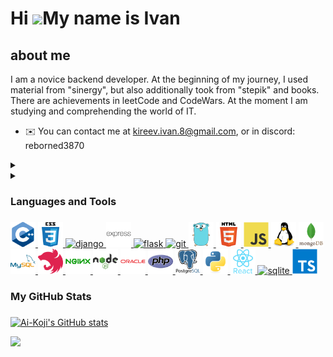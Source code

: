 Hi ![](https://user-images.githubusercontent.com/18350557/176309783-0785949b-9127-417c-8b55-ab5a4333674e.gif)My name is Ivan
=================================================================================================================================

about me
--------

I am a novice backend developer. At the beginning of my journey, I used material from "sinergy", but also additionally took from "stepik" and books. There are achievements in leetCode and CodeWars. At the moment I am studying and comprehending the world of IT.
*   ✉️  You can contact me at [kireev.ivan.8@gmail.com](mailto:kireev.ivan.8@gmail.com), or in discord: reborned3870

<details >
  <summary>
  <picture>
    <source media="(prefers-color-scheme: dark)" srcset="https://img.shields.io/badge/Leetcode-333?style=for-the-badge&logo=Leetcode&logoColor=FFA116">
    <source media="(prefers-color-scheme: light)" srcset="https://img.shields.io/badge/Leetcode-f4f4f4?style=for-the-badge&logo=Leetcode&logoColor=FFA116">
    <img>
  </picture>
  </summary>
  <a href="https://leetcode.com/Ai-Koji/">
  <picture>
    <source media="(prefers-color-scheme: dark)" srcset="https://leetcard.jacoblin.cool/Ai-Koji?theme=dark&font=Graduate">
    <source media="(prefers-color-scheme: light)" srcset="https://leetcard.jacoblin.cool/Ai-Koji?theme=unicorn&font=Graduate">
    <img width="400">
  </picture>
  </a>
</details>

<details >
  <summary>
  <picture>
    <source media="(prefers-color-scheme: dark)" srcset="https://img.shields.io/badge/Codewars-333?style=for-the-badge&logo=Codewars&logoColor=B1361E">
    <source media="(prefers-color-scheme: light)" srcset="https://img.shields.io/badge/Codewars-f4f4f4?style=for-the-badge&logo=Codewars&logoColor=B1361E">
    <img>
  </picture>
  </summary>
  
  <a href="https://www.codewars.com/users/Ai-Koji"><picture>
    <source media="(prefers-color-scheme: dark)" srcset="https://codewars-stats-ignacio-cuadra.vercel.app/?username=Ai-Koji&theme=dark&primaryColor=3c7ebb">
    <source media="(prefers-color-scheme: light)" srcset="https://codewars-stats-ignacio-cuadra.vercel.app/?username=Ai-Koji&theme=light&primaryColor=3c7ebb">
    <img width="450">
  </picture></a>
</details>

<h3 align="left">Languages and Tools</h3>
<h3></h3>

<p align="left"> <a href="https://www.w3schools.com/cpp/" target="_blank" rel="noreferrer"> <img src="https://raw.githubusercontent.com/devicons/devicon/master/icons/cplusplus/cplusplus-original.svg" alt="cplusplus" width="40" height="40"/> </a> <a href="https://www.w3schools.com/css/" target="_blank" rel="noreferrer"> <img src="https://raw.githubusercontent.com/devicons/devicon/master/icons/css3/css3-original-wordmark.svg" alt="css3" width="40" height="40"/> </a> <a href="https://www.djangoproject.com/" target="_blank" rel="noreferrer"> <img src="https://cdn.worldvectorlogo.com/logos/django.svg" alt="django" width="40" height="40"/> </a> <a href="https://expressjs.com" target="_blank" rel="noreferrer"> <img src="https://raw.githubusercontent.com/devicons/devicon/master/icons/express/express-original-wordmark.svg" alt="express" width="40" height="40"/> </a> <a href="https://flask.palletsprojects.com/" target="_blank" rel="noreferrer"> <img src="https://www.vectorlogo.zone/logos/pocoo_flask/pocoo_flask-icon.svg" alt="flask" width="40" height="40"/> </a> <a href="https://git-scm.com/" target="_blank" rel="noreferrer"> <img src="https://www.vectorlogo.zone/logos/git-scm/git-scm-icon.svg" alt="git" width="40" height="40"/> </a> <a href="https://golang.org" target="_blank" rel="noreferrer"> <img src="https://raw.githubusercontent.com/devicons/devicon/master/icons/go/go-original.svg" alt="go" width="40" height="40"/> </a> <a href="https://www.w3.org/html/" target="_blank" rel="noreferrer"> <img src="https://raw.githubusercontent.com/devicons/devicon/master/icons/html5/html5-original-wordmark.svg" alt="html5" width="40" height="40"/> </a> <a href="https://developer.mozilla.org/en-US/docs/Web/JavaScript" target="_blank" rel="noreferrer"> <img src="https://raw.githubusercontent.com/devicons/devicon/master/icons/javascript/javascript-original.svg" alt="javascript" width="40" height="40"/> </a> <a href="https://www.linux.org/" target="_blank" rel="noreferrer"> <img src="https://raw.githubusercontent.com/devicons/devicon/master/icons/linux/linux-original.svg" alt="linux" width="40" height="40"/> </a> <a href="https://www.mongodb.com/" target="_blank" rel="noreferrer"> <img src="https://raw.githubusercontent.com/devicons/devicon/master/icons/mongodb/mongodb-original-wordmark.svg" alt="mongodb" width="40" height="40"/> </a> <a href="https://www.mysql.com/" target="_blank" rel="noreferrer"> <img src="https://raw.githubusercontent.com/devicons/devicon/master/icons/mysql/mysql-original-wordmark.svg" alt="mysql" width="40" height="40"/> </a> <a href="https://nestjs.com/" target="_blank" rel="noreferrer"> <img src="https://raw.githubusercontent.com/devicons/devicon/master/icons/nestjs/nestjs-plain.svg" alt="nestjs" width="40" height="40"/> </a> <a href="https://www.nginx.com" target="_blank" rel="noreferrer"> <img src="https://raw.githubusercontent.com/devicons/devicon/master/icons/nginx/nginx-original.svg" alt="nginx" width="40" height="40"/> </a> <a href="https://nodejs.org" target="_blank" rel="noreferrer"> <img src="https://raw.githubusercontent.com/devicons/devicon/master/icons/nodejs/nodejs-original-wordmark.svg" alt="nodejs" width="40" height="40"/> </a> <a href="https://www.oracle.com/" target="_blank" rel="noreferrer"> <img src="https://raw.githubusercontent.com/devicons/devicon/master/icons/oracle/oracle-original.svg" alt="oracle" width="40" height="40"/> </a> <a href="https://www.php.net" target="_blank" rel="noreferrer"> <img src="https://raw.githubusercontent.com/devicons/devicon/master/icons/php/php-original.svg" alt="php" width="40" height="40"/> </a> <a href="https://www.postgresql.org" target="_blank" rel="noreferrer"> <img src="https://raw.githubusercontent.com/devicons/devicon/master/icons/postgresql/postgresql-original-wordmark.svg" alt="postgresql" width="40" height="40"/> </a> <a href="https://www.python.org" target="_blank" rel="noreferrer"> <img src="https://raw.githubusercontent.com/devicons/devicon/master/icons/python/python-original.svg" alt="python" width="40" height="40"/> </a> <a href="https://reactjs.org/" target="_blank" rel="noreferrer"> <img src="https://raw.githubusercontent.com/devicons/devicon/master/icons/react/react-original-wordmark.svg" alt="react" width="40" height="40"/> </a> <a href="https://www.sqlite.org/" target="_blank" rel="noreferrer"> <img src="https://www.vectorlogo.zone/logos/sqlite/sqlite-icon.svg" alt="sqlite" width="40" height="40"/> </a> <a href="https://www.typescriptlang.org/" target="_blank" rel="noreferrer"> <img src="https://raw.githubusercontent.com/devicons/devicon/master/icons/typescript/typescript-original.svg" alt="typescript" width="40" height="40"/> </a> </p>

<h3 align="left">My GitHub Stats</h3>
<h3></h3>

<a href="http://www.github.com/Ai-Koji"><img src="https://github-readme-stats.vercel.app/api?username=Ai-Koji&show_icons=true&hide=&count_private=true&title_color=0891b2&text_color=ffffff&icon_color=0891b2&bg_color=1c1917&hide_border=true&show_icons=true" alt="Ai-Koji's GitHub stats" /></a>

<a href="http://www.github.com/Ai-Koji"><img src="https://github-readme-streak-stats.herokuapp.com/?user=Ai-Koji&stroke=ffffff&background=1c1917&ring=0891b2&fire=0891b2&currStreakNum=ffffff&currStreakLabel=0891b2&sideNums=ffffff&sideLabels=ffffff&dates=ffffff&hide_border=true" /></a>
